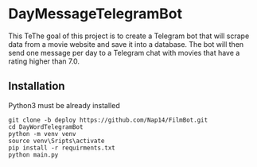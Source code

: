 # DayMessageTelegramBot

This TeThe goal of this project is to create a Telegram bot that will scrape data from a movie website and save it into a database. The bot will then send one message per day to a Telegram chat with movies that have a rating higher than 7.0.

## Installation

Python3 must be already installed

```shell
git clone -b deploy https://github.com/Nap14/FilmBot.git
cd DayWordTelegramBot
python -m venv venv
source venv\Sripts\activate
pip install -r requirments.txt
python main.py
```

